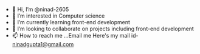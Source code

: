 - 👋 Hi, I’m @ninad-2605
- 👀 I’m interested in Computer science
- 🌱 I’m currently learning front-end development
- 💞️ I’m looking to collaborate on projects including front-end development
- 📫 How to reach me ...Email me
Here's my mail id- ninadgupta1@gmail.com

<!---
ninad-2605/ninad-2605 is a ✨ special ✨ repository because its `README.md` (this file) appears on your GitHub profile.
You can click the Preview link to take a look at your changes.
--->
